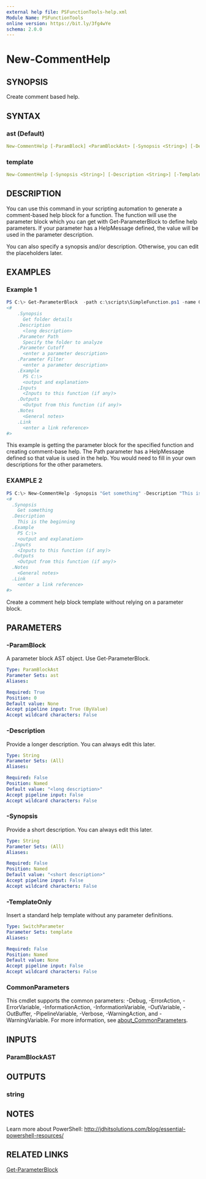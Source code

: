 ```yaml
---
external help file: PSFunctionTools-help.xml
Module Name: PSFunctionTools
online version: https://bit.ly/3fg4wYe
schema: 2.0.0
---
```


# New-CommentHelp

## SYNOPSIS

Create comment based help.

## SYNTAX

### ast (Default)

```yaml
New-CommentHelp [-ParamBlock] <ParamBlockAst> [-Synopsis <String>] [-Description <String>] [<CommonParameters>]
```

### template

```yaml
New-CommentHelp [-Synopsis <String>] [-Description <String>] [-TemplateOnly] [<CommonParameters>]
```

## DESCRIPTION

You can use this command in your scripting automation to generate a comment-based help block for a function. The function will use the parameter block which you can get with Get-ParameterBlock to define help parameters. If your parameter has a HelpMessage defined, the value will be used in the parameter description.

You can also specify a synopsis and/or description. Otherwise, you can edit the placeholders later.

## EXAMPLES

### Example 1

```powershell
PS C:\> Get-ParameterBlock  -path c:\scripts\SimpleFunction.ps1 -name Get-FolderData | New-CommentHelp -Synopsis "Get folder details"
<#
    .Synopsis
      Get folder details
    .Description
      <long description>
    .Parameter Path
      Specify the folder to analyze
    .Parameter Cutoff
      <enter a parameter description>
    .Parameter Filter
      <enter a parameter description>
    .Example
      PS C:\>
      <output and explanation>
    .Inputs
      <Inputs to this function (if any)>
    .Outputs
      <Output from this function (if any)>
    .Notes
      <General notes>
    .Link
      <enter a link reference>
#>
```

This example is getting the parameter block for the specified function and creating comment-base help. The Path parameter has a HelpMessage defined so that value is used in the help. You would need to fill in your own descriptions for the other parameters.

### EXAMPLE 2

```powershell
PS C:\> New-CommentHelp -Synopsis "Get something" -Description "This is the beginning" -TemplateOnly
<#
  .Synopsis
    Get something
  .Description
    This is the beginning
  .Example
    PS C:\>
    <output and explanation>
  .Inputs
    <Inputs to this function (if any)>
  .Outputs
    <Output from this function (if any)>
  .Notes
    <General notes>
  .Link
    <enter a link reference>
#>
```

Create a comment help block template without relying on a parameter block.

## PARAMETERS

### -ParamBlock

A parameter block AST object. Use Get-ParameterBlock.

```yaml
Type: ParamBlockAst
Parameter Sets: ast
Aliases:

Required: True
Position: 0
Default value: None
Accept pipeline input: True (ByValue)
Accept wildcard characters: False
```

### -Description

Provide a longer description. You can always edit this later.

```yaml
Type: String
Parameter Sets: (All)
Aliases:

Required: False
Position: Named
Default value: "<long description>"
Accept pipeline input: False
Accept wildcard characters: False
```

### -Synopsis

Provide a short description. You can always edit this later.

```yaml
Type: String
Parameter Sets: (All)
Aliases:

Required: False
Position: Named
Default value: "<short description>"
Accept pipeline input: False
Accept wildcard characters: False
```

### -TemplateOnly

Insert a standard help template without any parameter definitions.

```yaml
Type: SwitchParameter
Parameter Sets: template
Aliases:

Required: False
Position: Named
Default value: None
Accept pipeline input: False
Accept wildcard characters: False
```

### CommonParameters

This cmdlet supports the common parameters: -Debug, -ErrorAction, -ErrorVariable, -InformationAction, -InformationVariable, -OutVariable, -OutBuffer, -PipelineVariable, -Verbose, -WarningAction, and -WarningVariable. For more information, see [about_CommonParameters](http://go.microsoft.com/fwlink/?LinkID=113216).

## INPUTS

### ParamBlockAST

## OUTPUTS

### string

## NOTES

Learn more about PowerShell: http://jdhitsolutions.com/blog/essential-powershell-resources/

## RELATED LINKS

[Get-ParameterBlock](Get-ParameterBlock.md)
